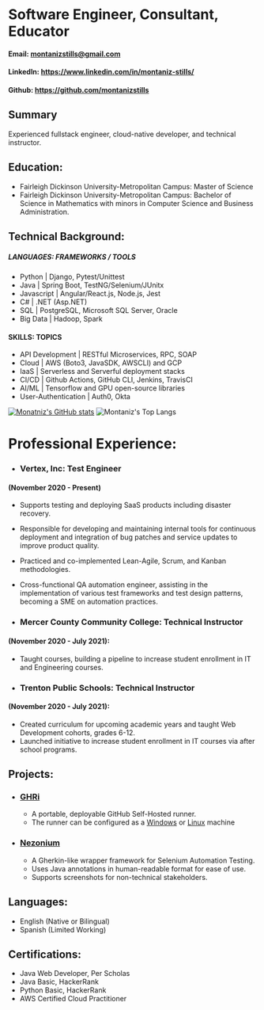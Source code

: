 # Software Engineer, Consultant, Educator
#### Email: montanizstills@gmail.com
#### LinkedIn: https://www.linkedin.com/in/montaniz-stills/
#### Github: https://github.com/montanizstills

## Summary 
Experienced fullstack engineer, cloud-native developer, and technical instructor.


## Education:
- Fairleigh Dickinson University-Metropolitan Campus: Master of Science
- Fairleigh Dickinson University-Metropolitan Campus: Bachelor of Science in Mathematics with minors in Computer Science and Business Administration.

## Technical Background:
##### LANGUAGES: FRAMEWORKS / TOOLS                         
- Python              | Django, Pytest/Unittest                    
- Java                | Spring Boot, TestNG/Selenium/JUnitx        
- Javascript          | Angular/React.js, Node.js, Jest            
- C#                  | .NET (Asp.NET)                             
- SQL                 | PostgreSQL, Microsoft SQL Server, Oracle   
- Big Data            | Hadoop, Spark

#### SKILLS:  TOPICS
- API Development         | RESTful Microservices, RPC, SOAP                  
- Cloud               | AWS (Boto3, JavaSDK, AWSCLI) and GCP                
- IaaS                | Serverless and Serverful deployment stacks 
- CI/CD               | Github Actions, GitHub CLI, Jenkins, TravisCI        
- AI/ML               | Tensorflow and GPU open-source libraries   
- User-Authentication | Auth0, Okta                                   



[![Monatniz's GitHub stats](https://github-readme-stats.vercel.app/api?username=montanizstills&count_private=true&show_icons=true&theme=tokyonight)](https://github.com/montanizstills/)
![Montaniz's Top Langs](https://github-readme-stats.vercel.app/api/top-langs/?username=montanizstills&layout=compact)

[//]: # ([![ResumeVideo]&#40;https://app.heygen.com/share/7a7e03337cbe410a84dbf29ec40b2f51&#41;]&#40;https://app.heygen.com/share/7a7e03337cbe410a84dbf29ec40b2f51&#41;)

# Professional Experience:
- ### Vertex, Inc:  Test Engineer 
#### (November 2020 - Present)
  - Supports testing and deploying SaaS products including disaster recovery.
  - Responsible for developing and maintaining internal tools for continuous deployment and integration of bug patches and service updates to improve product quality.
  - Practiced and co-implemented Lean-Agile, Scrum, and Kanban methodologies.
  - Cross-functional QA automation engineer, assisting in the implementation of various test frameworks and test design patterns, becoming a SME on automation practices.

- ### Mercer County Community College: Technical Instructor 
#### (November 2020 - July 2021):
  - Taught courses, building a pipeline to increase student enrollment in IT and Engineering courses.

- ### Trenton Public Schools: Technical Instructor 
#### (November 2020 - July 2021):
  - Created curriculum for upcoming academic years and taught Web Development cohorts, grades 6-12.
  - Launched initiative to increase student enrollment in IT courses via after school programs.

## Projects:
- ### [GHRi](https://github.com/montanizstills/self_hosted_runner_on_docker) 
  - A portable, deployable GitHub Self-Hosted runner.
  - The runner can be configured as a [Windows](https://github.com/montanizstills/self_hosted_runner_on_docker/blob/windows/self-hosted.dockerfile) or [Linux](https://github.com/montanizstills/self_hosted_runner_on_docker/blob/linux/self-hosted.dockerfile) machine
- ### [Nezonium](https://github.com/montanizstills/Nezonium)
  - A Gherkin-like wrapper framework for Selenium Automation Testing.
  - Uses Java annotations in human-readable format for ease of use.
  - Supports screenshots for non-technical stakeholders.


## Languages:
- English (Native or Bilingual)
- Spanish (Limited Working)

## Certifications:
- Java Web Developer, Per Scholas
- Java Basic, HackerRank
- Python Basic, HackerRank
- AWS Certified Cloud Practitioner